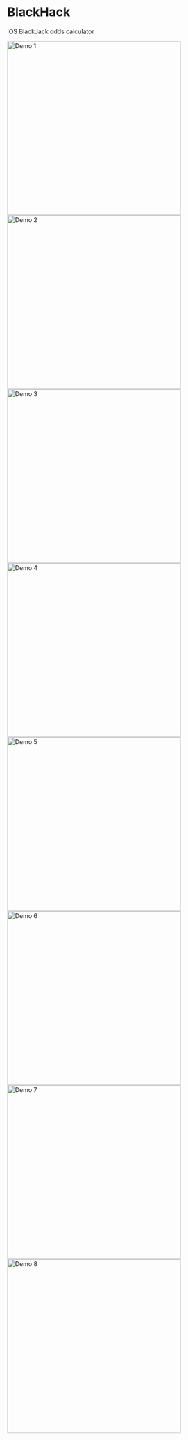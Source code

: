 # BlackHack

iOS BlackJack odds calculator

<p>
    <img src="Demo/01.PNG" alt="Demo 1" width="400" style="float: left; margin-right: 10px;">
    <img src="Demo/02.PNG" alt="Demo 2" width="400" style="float: left; margin-right: 10px;">
    <img src="Demo/03.PNG" alt="Demo 3" width="400" style="float: left; margin-right: 10px;">
    <img src="Demo/04.PNG" alt="Demo 4" width="400" style="float: left; margin-right: 10px;">
    <img src="Demo/05.PNG" alt="Demo 5" width="400" style="float: left; margin-right: 10px;">
    <img src="Demo/06.PNG" alt="Demo 6" width="400" style="float: left; margin-right: 10px;">
    <img src="Demo/07.PNG" alt="Demo 7" width="400" style="float: left; margin-right: 10px;">
    <img src="Demo/08.PNG" alt="Demo 8" width="400" style="float: left; margin-right: 10px;">
</p>
<!-- 
![Demo 01](Demo/01.PNG)
![Demo 02](Demo/02.PNG)
![Demo 03](Demo/03.PNG)
![Demo 04](Demo/04.PNG)
![Demo 05](Demo/05.PNG)
![Demo 06](Demo/06.PNG)
![Demo 07](Demo/07.PNG)
![Demo 08](Demo/08.PNG) -->
